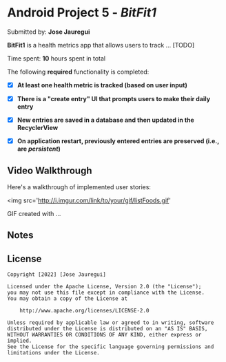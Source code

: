 # Android Project 5 - *BitFit1*

Submitted by: **Jose Jauregui**

**BitFit1** is a health metrics app that allows users to track ... [TODO] 

Time spent: **10** hours spent in total

The following **required** functionality is completed:

- [x] **At least one health metric is tracked (based on user input)**
- [x] **There is a "create entry" UI that prompts users to make their daily entry**
- [x] **New entries are saved in a database and then updated in the RecyclerView**
- [x] **On application restart, previously entered entries are preserved (i.e., are *persistent*)**



## Video Walkthrough

Here's a walkthrough of implemented user stories:

<img src='http://i.imgur.com/link/to/your/gif/listFoods.gif'

<!-- Replace this with whatever GIF tool you used! -->
GIF created with ...  
<!-- Recommended tools:
[Kap](https://getkap.co/) for macOS
[ScreenToGif](https://www.screentogif.com/) for Windows
[peek](https://github.com/phw/peek) for Linux. -->

## Notes



## License

    Copyright [2022] [Jose Jauregui]

    Licensed under the Apache License, Version 2.0 (the "License");
    you may not use this file except in compliance with the License.
    You may obtain a copy of the License at

        http://www.apache.org/licenses/LICENSE-2.0

    Unless required by applicable law or agreed to in writing, software
    distributed under the License is distributed on an "AS IS" BASIS,
    WITHOUT WARRANTIES OR CONDITIONS OF ANY KIND, either express or implied.
    See the License for the specific language governing permissions and
    limitations under the License.
